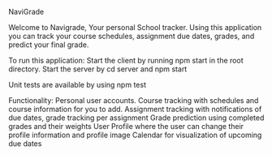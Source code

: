 NaviGrade

Welcome to Navigrade,
Your personal School tracker. Using this application you can track your course schedules, assignment due dates, grades, and predict your final grade.

To run this application:
Start the client by running npm start in the root directory.
Start the server by cd server and npm start

Unit tests are available by using npm test

Functionality:
Personal user accounts.
Course tracking with schedules and course information for you to add.
Assignment tracking with notifications of due dates, grade tracking per assignment
Grade prediction using completed grades and their weights 
User Profile where the user can change their profile information and profile image 
Calendar for visualization of upcoming due dates

